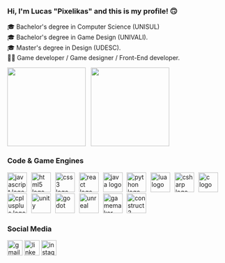 <h3>Hi, I'm Lucas "Pixelikas" and this is my profile! 🙃</h3>
<p>🎓 Bachelor's degree in Computer Science (UNISUL)<br>🎓 Bachelor's degree in Game Design (UNIVALI).<br>🎓 Master's degree in Design (UDESC).<br>👨‍💻 Game developer / Game designer / Front-End developer.<br>
<p>
    <img height="180em" src="https://github-readme-stats.vercel.app/api?username=Pixelikas&include_all_commits=true&show_icons=true&disable_animations=false&theme=ocean_dark&locale=en&hide_border=false" align = "center"/>&nbsp;&nbsp;
    <img height="180em" src="https://github-readme-stats.vercel.app/api/top-langs?username=Pixelikas&show_icons=true&locale=en&layout=compact&hide_title=false&card_width=400&langs_count=8&theme=ocean_dark&hide_border=false" align = "center"/>
</p>
<h3>Code & Game Engines</h3>
<div>
  <img src="https://cdn.jsdelivr.net/gh/devicons/devicon/icons/javascript/javascript-original.svg" height="45" alt="javascript logo"  />
  <img width="2" />
  <img src="https://cdn.jsdelivr.net/gh/devicons/devicon/icons/html5/html5-original.svg" height="45" alt="html5 logo"  />
  <img width="2" />
  <img src="https://cdn.jsdelivr.net/gh/devicons/devicon/icons/css3/css3-original.svg" height="45" alt="css3 logo"  />
  <img width="2" />
  <img src="https://cdn.jsdelivr.net/gh/devicons/devicon/icons/react/react-original.svg" height="45" alt="react logo"  />
  <img width="2" />
  <img src="https://cdn.jsdelivr.net/gh/devicons/devicon/icons/java/java-original.svg" height="45" alt="java logo"  />
  <img width="2" />
  <img src="https://cdn.jsdelivr.net/gh/devicons/devicon/icons/python/python-original.svg" height="45" alt="python logo"  />
  <img width="2" />
  <img src="https://cdn.jsdelivr.net/gh/devicons/devicon/icons/lua/lua-original.svg" height="45" alt="lua logo"  />
  <img width="2" />
  <img src="https://cdn.jsdelivr.net/gh/devicons/devicon/icons/csharp/csharp-original.svg" height="45" alt="csharp logo"  />
  <img width="2" />
  <img src="https://cdn.jsdelivr.net/gh/devicons/devicon/icons/c/c-original.svg" height="45" alt="c logo"  />
  <img width="2" />
  <img src="https://cdn.jsdelivr.net/gh/devicons/devicon/icons/cplusplus/cplusplus-original.svg" height="45" alt="cplusplus logo"  />
  <img width="2" />
  <img src="https://icon-library.com/images/unity-icon-png/unity-icon-png-23.jpg" alt="unity" height="45"/>
  <img width="2" />
  <img src="https://www.vectorlogo.zone/logos/godotengine/godotengine-icon.svg" alt="godot" height="45"/>
  <img width="2" />
  <img src="https://icons.iconarchive.com/icons/papirus-team/papirus-apps/256/ue4editor-icon.png" alt="unreal" height="45"/>
  <img width="2" />
  <img src="https://www.svgrepo.com/download/373617/gamemaker.svg" alt="gamemaker" height="45"/>
  <img width="2" />
  <img src="https://upload.wikimedia.org/wikipedia/commons/thumb/7/79/Construct_3_Logo.svg/900px-Construct_3_Logo.svg.png" alt="construct3" height="45"/>
</div>
<h3>Social Media</h3>
<div>
  <a href="mailto:lucasnaspolini@gmail.com"><img src="https://img.shields.io/static/v1?message=Gmail&logo=gmail&label=&color=4F4F4E&logoColor=white&labelColor=&style=for-the-badge" height="35" alt="gmail logo"  /></a>
  <a href="https://www.linkedin.com/in/lucas-naspolini/"><img src="https://img.shields.io/static/v1?message=LinkedIn&logo=linkedin&label=&color=0077B5&logoColor=white&labelColor=&style=for-the-badge" height="35" alt="linkedin logo"  /></a>
  <a href="https://www.instagram.com/pixelikas/"><img src="https://img.shields.io/static/v1?message=Instagram&logo=instagram&label=&color=E4405F&logoColor=white&labelColor=&style=for-the-badge" height="35" alt="instagram logo"  /></a>
</div>
<br clear="both">
